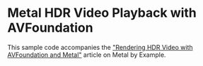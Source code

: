# Metal HDR Video Playback with AVFoundation

This sample code accompanies the ["Rendering HDR Video with AVFoundation and Metal"](https://metalbyexample.com/hdr-video/) article on Metal by Example.